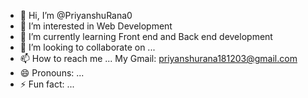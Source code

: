 - 👋 Hi, I’m @PriyanshuRana0
- 👀 I’m interested in Web Development
- 🌱 I’m currently learning Front end and Back end development
- 💞️ I’m looking to collaborate on ...
- 📫 How to reach me ... My Gmail: priyanshurana181203@gmail.com
- 😄 Pronouns: ...
- ⚡ Fun fact: ...

<!---
PriyanshuRana0/PriyanshuRana0 is a ✨ special ✨ repository because its `README.md` (this file) appears on your GitHub profile.
You can click the Preview link to take a look at your changes.
--->
